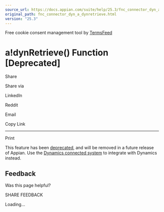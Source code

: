 ```yaml
---
source_url: https://docs.appian.com/suite/help/25.3/fnc_connector_dyn_a_dynretrieve.html
original_path: fnc_connector_dyn_a_dynretrieve.html
version: "25.3"
---
```


Free cookie consent management tool by [TermsFeed](https://www.termsfeed.com/)

# a!dynRetrieve() Function \[Deprecated\]

Share

Share via

LinkedIn

Reddit

Email

Copy Link

* * *

Print

This feature has been [deprecated](Deprecated_Features.html), and will be removed in a future release of Appian. Use the [Dynamics connected system](microsoft-dynamics-365-crm-connected-system.html) to integrate with Dynamics instead.

## Feedback

Was this page helpful?

SHARE FEEDBACK

Loading...